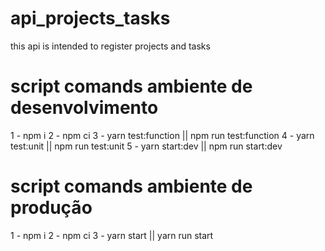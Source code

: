 # api_projects_tasks
this api is intended to register projects and tasks

# script comands ambiente de desenvolvimento
 1 - npm i
 2 - npm ci
 3 - yarn test:function || npm run test:function
 4 - yarn test:unit   || npm run test:unit
 5 - yarn start:dev || npm run start:dev

# script comands ambiente de produção
1 - npm i
2 - npm ci
3 - yarn start || yarn run start
 
